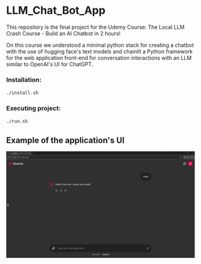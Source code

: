 # LLM_Chat_Bot_App
This repository is the final project for the Udemy Course: The Local LLM Crash Course - Build an AI Chatbot in 2 hours!

On this course we understood a minimal python stack for creating a chatbot with the use of hugging face's text models and chainlit a Python framework for the web application front-end for conversation interactions with an LLM similar to OpenAI's UI for ChatGPT.

### Installation:
```bash
./install.sh
```

### Executing project:
```bash
./run.sh
```

## Example of the application's UI
![UI_Screenshot](https://github.com/0100-0100/LLM_Chat_Bot_App/blob/main/static/img/Example.PNG "UI Screenshot")
